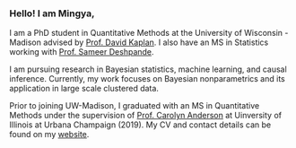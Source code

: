 ### Hello! I am Mingya,

I am a PhD student in Quantitative Methods at the University of Wisconsin - Madison advised by [Prof. David Kaplan](https://edpsych.education.wisc.edu/fac-staff/kaplan-david/). I also have an MS in Statistics working with [Prof. Sameer Deshpande](https://skdeshpande91.github.io/). 

I am pursuing research in Bayesian statistics, machine learning, and causal inference. Currently, my work focuses on Bayesian nonparametrics and its application in large scale clustered data. 

Prior to joining UW-Madison, I graduated with an MS in Quantitative Methods under the supervision of [Prof. Carolyn Anderson](https://stat.illinois.edu/directory/profile/cja) at Uinversity of Illinois at Urbana Champaign (2019). My CV and contact details can be found on my [website](https://ajinkya-k.github.io/).



<!--
**mhuang233/mhuang233** is a ✨ _special_ ✨ repository because its `README.md` (this file) appears on your GitHub profile.

Here are some ideas to get you started:

- 🔭 I’m currently working on ...
- 🌱 I’m currently learning ...
- 👯 I’m looking to collaborate on ...
- 🤔 I’m looking for help with ...
- 💬 Ask me about ...
- 📫 How to reach me: ...
- 😄 Pronouns: ...
- ⚡ Fun fact: ...
-->

